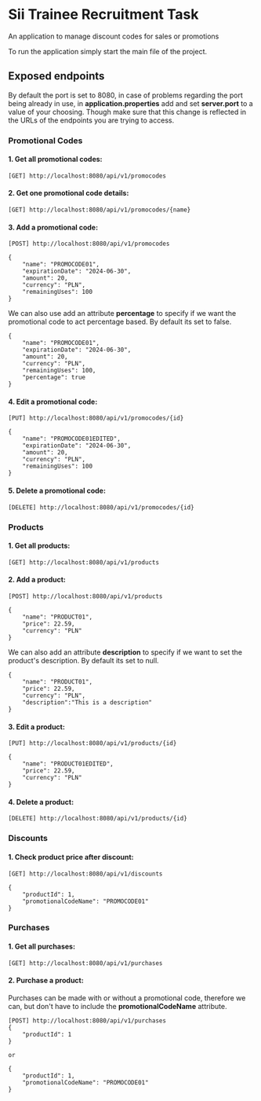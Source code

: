 # Sii Trainee Recruitment Task
An application to manage discount codes for sales or promotions

To run the application simply start the main file of the project.

## Exposed endpoints
By default the port is set to 8080, in case of problems regarding the port being already in use,
in **application.properties** add and set **server.port** to a value of your choosing. Though
make sure that this change is reflected in the URLs of the endpoints you are trying to access.

### Promotional Codes

#### 1. Get all promotional codes: 
    [GET] http://localhost:8080/api/v1/promocodes

#### 2. Get one promotional code details:
    [GET] http://localhost:8080/api/v1/promocodes/{name}

#### 3. Add a promotional code:
    [POST] http://localhost:8080/api/v1/promocodes

    {
        "name": "PROMOCODE01",
        "expirationDate": "2024-06-30",
        "amount": 20,
        "currency": "PLN",
        "remainingUses": 100
    }

We can also use add an attribute **percentage** to specify if we want the promotional code to 
act percentage based. By default its set to false.

    {
        "name": "PROMOCODE01",
        "expirationDate": "2024-06-30",
        "amount": 20,
        "currency": "PLN",
        "remainingUses": 100,
        "percentage": true
    }

#### 4. Edit a promotional code:
    [PUT] http://localhost:8080/api/v1/promocodes/{id}

    {
        "name": "PROMOCODE01EDITED",
        "expirationDate": "2024-06-30",
        "amount": 20,
        "currency": "PLN",
        "remainingUses": 100
    }

#### 5. Delete a promotional code:
    [DELETE] http://localhost:8080/api/v1/promocodes/{id}

### Products

#### 1. Get all products:
    [GET] http://localhost:8080/api/v1/products

#### 2. Add a product:
    [POST] http://localhost:8080/api/v1/products

    {
        "name": "PRODUCT01",
        "price": 22.59,
        "currency": "PLN"
    }

We can also add an attribute **description** to specify if we want to set the product's 
description. By default its set to null.

    {
        "name": "PRODUCT01",
        "price": 22.59,
        "currency": "PLN",
        "description":"This is a description"
    }

#### 3. Edit a product:
    [PUT] http://localhost:8080/api/v1/products/{id}

    {
        "name": "PRODUCT01EDITED",
        "price": 22.59,
        "currency": "PLN"
    }

#### 4. Delete a product:
    [DELETE] http://localhost:8080/api/v1/products/{id}

### Discounts

#### 1. Check product price after discount:
    [GET] http://localhost:8080/api/v1/discounts

    {
        "productId": 1,
        "promotionalCodeName": "PROMOCODE01"
    }

### Purchases

#### 1. Get all purchases:
    [GET] http://localhost:8080/api/v1/purchases

#### 2. Purchase a product:
Purchases can be made with or without a promotional code, therefore we can, but don't have to include the **promotionalCodeName** attribute.

    [POST] http://localhost:8080/api/v1/purchases
    {
        "productId": 1
    }

    or

    {
        "productId": 1,
        "promotionalCodeName": "PROMOCODE01"
    }

